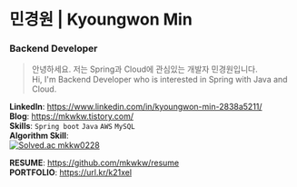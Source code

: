 # 민경원 | Kyoungwon Min
### Backend Developer
>안녕하세요. 저는 Spring과 Cloud에 관심있는 개발자 민경원입니다. <br>
>Hi, I'm Backend Developer who is interested in Spring with Java and Cloud.

**LinkedIn**: https://www.linkedin.com/in/kyoungwon-min-2838a5211/ <br>
**Blog**: https://mkwkw.tistory.com/ <br>
**Skills**: `Spring boot` `Java` `AWS` `MySQL` <br>
**Algorithm Skill**:<br>
[![Solved.ac
mkkw0228](http://mazassumnida.wtf/api/v2/generate_badge?boj=mkkw0228)](https://solved.ac/mkkw0228)

**RESUME**: https://github.com/mkwkw/resume    
**PORTFOLIO**: https://url.kr/k21xel
<!--
**mkwkw/mkwkw** is a ✨ _special_ ✨ repository because its `README.md` (this file) appears on your GitHub profile.

Here are some ideas to get you started:

- 🔭 I’m currently working on ...
- 🌱 I’m currently learning ...
- 👯 I’m looking to collaborate on ...
- 🤔 I’m looking for help with ...
- 💬 Ask me about ...
- 📫 How to reach me: ...
- 😄 Pronouns: ...
- ⚡ Fun fact: ...
-->


